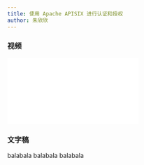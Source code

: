 ```yaml
---
title: 使用 Apache APISIX 进行认证和授权
author: 朱欣欣
---
```


### 视频
<iframe src="//player.bilibili.com/player.html?aid=292326444&bvid=BV1hf4y137So&cid=388409219&page=1" frameborder="0" scrolling="no" allowfullscreen="true" style={{width:"100%", maxHeight: "calc(100vw / 5 * 3)", height: "calc(100vh / 5 * 3)"}}></iframe>

### 文字稿
balabala
balabala
balabala
